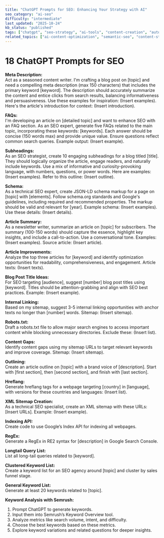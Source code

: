 ```yaml
---
title: "ChatGPT Prompts for SEO: Enhancing Your Strategy with AI"
seo_category: "ai-seo"
difficulty: "intermediate"
last_updated: "2025-10-24"
kb_status: "published"
tags: ["chatgpt", "seo-strategy", "ai-tools", "content-creation", "automation", "keyword-research"]
related_topics: ["ai-content-optimization", "semantic-seo", "content-strategy", "digital-marketing", "automation"]
---
```


# 18 ChatGPT Prompts for SEO

**Meta Description:**  
Act as a seasoned content writer. I'm crafting a blog post on [topic] and need a compelling meta description (max 150 characters) that includes the primary keyword [keyword]. The description should accurately summarize the content and entice clicks from search results, balancing informativeness and persuasiveness. Use these examples for inspiration: (Insert examples). Here's the article's introduction for context: (Insert introduction).

**FAQs:**  
I'm developing an article on [detailed topic] and want to enhance SEO with an FAQ section. As an SEO expert, generate five FAQs related to the main topic, incorporating these keywords: [keywords]. Each answer should be concise (150 words max) and provide unique value. Ensure questions reflect common search queries. Example output: (Insert example).

**Subheadings:**  
As an SEO strategist, create 10 engaging subheadings for a blog titled [title]. They should logically organize the article, engage readers, and naturally include keywords. Use a mix of informative and curiosity-provoking language, with numbers, questions, or power words. Here are examples: (Insert examples). Refer to this outline: (Insert outline).

**Schema:**  
As a technical SEO expert, create JSON-LD schema markup for a page on [topic] with [elements]. Follow schema.org standards and Google's guidelines, including required and recommended properties. The markup should be valid and relevant for [year]. Example schema: (Insert examples). Use these details: (Insert details).

**Article Summary:**  
As a newsletter writer, summarize an article on [topic] for subscribers. The summary (100-150 words) should capture the essence, highlight key insights, and include a call-to-action. Use a conversational tone. Examples: (Insert examples). Source article: (Insert article).

**Article Improvements:**  
Analyze the top three articles for [keyword] and identify optimization opportunities for readability, comprehensiveness, and engagement. Article texts: (Insert texts).

**Blog Post Title Ideas:**  
For SEO targeting [audience], suggest [number] blog post titles using [keyword]. Titles should be attention-grabbing and align with SEO best practices. Example: (Insert example).

**Internal Linking:**  
Based on my sitemap, suggest 3-5 internal linking opportunities with anchor texts no longer than [number] words. Sitemap: (Insert sitemap).

**Robots.txt:**  
Draft a robots.txt file to allow major search engines to access important content while blocking unnecessary directories. Exclude these: (Insert list).

**Content Gaps:**  
Identify content gaps using my sitemap URLs to target relevant keywords and improve coverage. Sitemap: (Insert sitemap).

**Outlining:**  
Create an article outline on [topic] with a brand voice of [description]. Start with [first section], then [second section], and finish with [last section].

**Hreflang:**  
Generate hreflang tags for a webpage targeting [country] in [language], with versions for these countries and languages: (Insert list).

**XML Sitemap Creation:**  
As a technical SEO specialist, create an XML sitemap with these URLs: [Insert URLs]. Example: (Insert example).

**Indexing API:**  
Create code to use Google’s Index API for indexing all webpages.

**RegEx:**  
Generate a RegEx in RE2 syntax for [description] in Google Search Console.

**Longtail Query List:**  
List all long-tail queries related to [keyword].

**Clustered Keyword List:**  
Create a keyword list for an SEO agency around [topic] and cluster by sales funnel stage.

**General Keyword List:**  
Generate at least 20 keywords related to [topic].

**Keyword Analysis with Semrush:**

1. Prompt ChatGPT to generate keywords.
2. Input them into Semrush’s Keyword Overview tool.
3. Analyze metrics like search volume, intent, and difficulty.
4. Choose the best keywords based on these metrics.
5. Explore keyword variations and related questions for deeper insights.